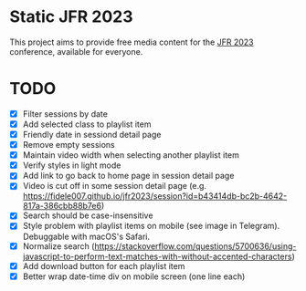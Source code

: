 # Static JFR 2023

This project aims to provide free media content for the [JFR 2023](https://www.jfr.plus/jfr-2023/programme) conference, available for everyone.

# TODO

- [x] Filter sessions by date
- [x] Add selected class to playlist item
- [x] Friendly date in sessiond detail page
- [x] Remove empty sessions
- [x] Maintain video width when selecting another playlist item
- [x] Verify styles in light mode
- [x] Add link to go back to home page in session detail page
- [x] Video is cut off in some session detail page (e.g. https://fidele007.github.io/jfr2023/session?id=b43414db-bc2b-4642-817a-386cbb88b7e6)
- [x] Search should be case-insensitive
- [x] Style problem with playlist items on mobile (see image in Telegram). Debuggable with macOS's Safari.
- [x] Normalize search (https://stackoverflow.com/questions/5700636/using-javascript-to-perform-text-matches-with-without-accented-characters)
- [x] Add download button for each playlist item
- [x] Better wrap date-time div on mobile screen (one line each)